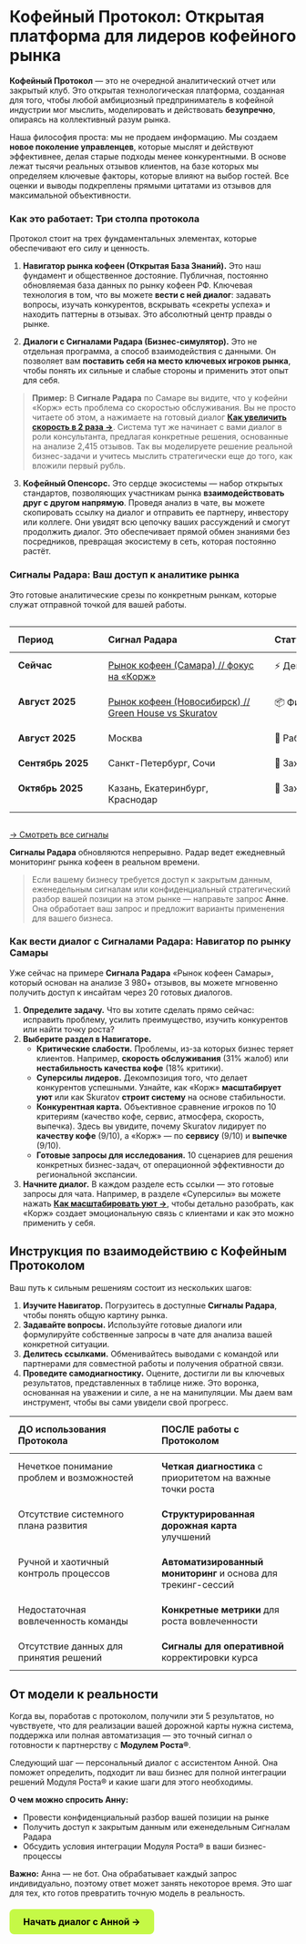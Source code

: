 # Кофейный Протокол: Открытая платформа для лидеров кофейного рынка

**Кофейный Протокол** — это не очередной аналитический отчет или закрытый клуб. Это открытая технологическая платформа, созданная для того, чтобы любой амбициозный предприниматель в кофейной индустрии мог мыслить, моделировать и действовать **безупречно**, опираясь на коллективный разум рынка. <br>

Наша философия проста: мы не продаем информацию. Мы создаем **новое поколение управленцев**, которые мыслят и действуют эффективнее, делая старые подходы менее конкурентными. В основе лежат тысячи реальных отзывов клиентов, на базе которых мы определяем ключевые факторы, которые влияют на выбор гостей. Все оценки и выводы подкреплены прямыми цитатами из отзывов для максимальной объективности.

### **Как это работает: Три столпа протокола**

Протокол стоит на трех фундаментальных элементах, которые обеспечивают его силу и ценность.

1.  **Навигатор рынка кофеен (Открытая База Знаний).** Это наш фундамент и общественное достояние. Публичная, постоянно обновляемая база данных по рынку кофеен РФ. Ключевая технология в том, что вы можете **вести с ней диалог**: задавать вопросы, изучать конкурентов, вскрывать «секреты успеха» и находить паттерны в отзывах. Это абсолютный центр правды о рынке.

2.  **Диалоги с Сигналами Радара (Бизнес-симулятор).** Это не отдельная программа, а способ взаимодействия с данными. Он позволяет вам **поставить себя на место ключевых игроков рынка**, чтобы понять их сильные и слабые стороны и применить этот опыт для себя.

> **Пример:** В **Сигнале Радара** по Самаре вы видите, что у кофейни «Корж» есть проблема со скоростью обслуживания. Вы не просто читаете об этом, а нажимаете на готовый диалог **[Как увеличить скорость в 2 раза →](https://www.perplexity.ai/search/vystupi-v-roli-konsultanta-po-DWXYrOxdTxChS3Akfde6_g#10)**. Система тут же начинает с вами диалог в роли консультанта, предлагая конкретные решения, основанные на анализе 2,415 отзывов. Так вы моделируете решение реальной бизнес-задачи и учитесь мыслить стратегически еще до того, как вложили первый рубль.

3.  **Кофейный Опенсорс.** Это сердце экосистемы — набор открытых стандартов, позволяющих участникам рынка **взаимодействовать друг с другом напрямую**. Проведя анализ в чате, вы можете скопировать ссылку на диалог и отправить ее партнеру, инвестору или коллеге. Они увидят всю цепочку ваших рассуждений и смогут продолжить диалог. Это обеспечивает прямой обмен знаниями без посредников, превращая экосистему в сеть, которая постоянно растёт.

### Сигналы Радара: Ваш доступ к аналитике рынка

Это готовые аналитические срезы по конкретным рынкам, которые служат отправной точкой для вашей работы.

<div class="radar-signals-table">

| Период | Сигнал Радара | Статус |
| :--- | :--- | :--- |
| **Сейчас** | [Рынок кофеен (Самара) // фокус на «Корж»](/radar/signal/coffee-points-smr-2025/dashboard) | ⚡️ Демо-версия |
| **Август 2025** | [Рынок кофеен (Новосибирск) // Green House vs Skuratov](/radar/signal/coffee-points-nsk-2025/launch) | 📦 Финальная сборка |
| **Август 2025** | Москва | 🔎 Работает Радар |
| **Сентябрь 2025**| Санкт-Петербург, Сочи | 🎯 Захват целей |
| **Октябрь 2025** | Казань, Екатеринбург, Краснодар | 🎯 Захват целей |

</div>

[→ Смотреть все сигналы](/radar/signal/log)

**Сигналы Радара** обновляются непрерывно. Радар ведет ежедневный мониторинг рынка кофеен в реальном времени. <br>
> Если вашему бизнесу требуется доступ к закрытым данным, еженедельным сигналам или конфиденциальный стратегический разбор вашей позиции на этом рынке — направьте запрос **Анне**. Она обработает ваш запрос и предложит варианты применения для вашего бизнеса.

### Как вести диалог с Сигналами Радара: Навигатор по рынку Самары

Уже сейчас на примере **Сигнала Радара** «Рынок кофеен Самары», который основан на анализе 3 980+ отзывов, вы можете мгновенно получить доступ к инсайтам через 20 готовых диалогов.

1.  **Определите задачу.** Что вы хотите сделать прямо сейчас: исправить проблему, усилить преимущество, изучить конкурентов или найти точку роста?
2.  **Выберите раздел в Навигаторе.**
    *   **Критические слабости.** Проблемы, из-за которых бизнес теряет клиентов. Например, **скорость обслуживания** (31% жалоб) или **нестабильность качества кофе** (18% критики).
    *   **Суперсилы лидеров.** Декомпозиция того, что делает конкурентов успешными. Узнайте, как «Корж» **масштабирует уют** или как Skuratov **строит систему** на основе стабильности.
    *   **Конкурентная карта.** Объективное сравнение игроков по 10 критериям (качество кофе, сервис, атмосфера, скорость, выпечка). Здесь вы увидите, почему Skuratov лидирует по **качеству кофе** (9/10), а «Корж» — по **сервису** (9/10) и **выпечке** (9/10).
    *   **Готовые запросы для исследования.** 10 сценариев для решения конкретных бизнес-задач, от операционной эффективности до региональной экспансии.
3.  **Начните диалог.** В каждом разделе есть ссылки — это готовые запросы для чата. Например, в разделе «Суперсилы» вы можете нажать **[Как масштабировать уют →](https://www.perplexity.ai/search/vystupi-v-roli-konsultanta-po-DWXYrOxdTxChS3Akfde6_g#13)**, чтобы детально разобрать, как «Корж» создает эмоциональную связь с клиентами и как это можно применить у себя.

## Инструкция по взаимодействию с Кофейным Протоколом

Ваш путь к сильным решениям состоит из нескольких шагов:

1.  **Изучите Навигатор.** Погрузитесь в доступные **Сигналы Радара**, чтобы понять общую картину рынка.
2.  **Задавайте вопросы.** Используйте готовые диалоги или формулируйте собственные запросы в чате для анализа вашей конкретной ситуации.
3.  **Делитесь ссылками.** Обменивайтесь выводами с командой или партнерами для совместной работы и получения обратной связи.
4.  **Проведите самодиагностику.** Оцените, достигли ли вы ключевых результатов, представленных в таблице ниже. Это воронка, основанная на уважении и силе, а не на манипуляции. Мы даем вам инструмент, чтобы вы сами увидели свой прогресс.

<div class="comparison-table">

| ДО использования Протокола | ПОСЛЕ работы с Протоколом |
| :--- | :--- |
| Нечеткое понимание проблем и возможностей | **Четкая диагностика** с приоритетом на важные точки роста |
| Отсутствие системного плана развития | **Структурированная дорожная карта** улучшений |
| Ручной и хаотичный контроль процессов | **Автоматизированный мониторинг** и основа для трекинг-сессий |
| Недостаточная вовлеченность команды | **Конкретные метрики** для роста вовлеченности |
| Отсутствие данных для принятия решений | **Сигналы для оперативной** корректировки курса |

</div>

## От модели к реальности

Когда вы, поработав с протоколом, получили эти 5 результатов, но чувствуете, что для реализации вашей дорожной карты нужна система, поддержка или полная автоматизация — это точный сигнал о готовности к партнерству с **Модулем Роста®**.

Следующий шаг — персональный диалог с ассистентом Анной. Она поможет определить, подходит ли ваш бизнес для полной интеграции решений Модуля Роста® и какие шаги для этого необходимы.

**О чем можно спросить Анну:**
*   Провести конфиденциальный разбор вашей позиции на рынке
*   Получить доступ к закрытым данным или еженедельным Сигналам Радара
*   Обсудить условия интеграции Модуля Роста® в ваши бизнес-процессы

**Важно:** Анна — не бот. Она обрабатывает каждый запрос индивидуально, поэтому ответ может занять некоторое время. Это шаг для тех, кто готов превратить точную модель в реальность.

<div class="start-button-container">
  <a href="https://t.me/Anna_runScale" class="btn btn-primary" target="_blank" rel="noopener noreferrer">Начать диалог с Анной →</a>
</div>

<style>
/* --- СТИЛИ ДЛЯ ТАБЛИЦ --- */

/* --- Таблица "Сигналы Радара" --- */

/* Контейнер таблицы оборачиваем для скролла на мобильных */
.radar-signals-table {
  overflow-x: auto;
  -webkit-overflow-scrolling: touch;
}

/* Сама таблица "Сигналы Радара" */
.radar-signals-table table {
  width: 100%;
  min-width: 650px; /* Гарантирует появление скролла, а не сжатие */
  table-layout: fixed;
  border-collapse: collapse;
}

/* --- Таблица сравнения "ДО/ПОСЛЕ" --- */
.comparison-table table {
  width: 100%;
  table-layout: fixed;
  border-collapse: collapse;
}

/* --- Общие стили для ячеек ОБЕИХ таблиц для единообразия --- */
.radar-signals-table th, .radar-signals-table td,
.comparison-table th, .comparison-table td {
  padding: 12px 15px;
  vertical-align: top;
  text-align: left;
  word-break: break-word; /* Разрешаем перенос для длинных слов */
}

/* --- Специфичные стили для колонок таблицы "Сигналы Радара" --- */

/* Столбец 1 ("Период"): Фиксированная ширина, без переноса */
.radar-signals-table td:nth-child(1) {
  width: 130px;
  white-space: nowrap;
}

/* Столбец 2 ("Сигнал Радара"): Разрешаем перенос текста */
.radar-signals-table td:nth-child(2) {
  width: 350px;
  white-space: normal;
}

/* Столбец 3 ("Статус"): Фиксированная ширина, без переноса */
.radar-signals-table td:nth-child(3) {
  width: 170px;
  white-space: nowrap;
}

/* --- Специфичные стили для колонок таблицы "ДО/ПОСЛЕ" --- */
.comparison-table td {
  width: 50%;
}


/* --- ОБЩИЕ СТИЛИ ДЛЯ ВСЕХ КНОПОК --- */
.btn {
  display: inline-block;
  padding: 12px 24px;
  border-radius: 8px;
  font-weight: 700;
  font-size: 16px;
  text-align: center;
  text-decoration: none;
  transition: all 0.3s ease;
  cursor: pointer;
  border: none;
  margin: 10px 0;
}

.btn:hover {
  transform: translateY(-2px);
  text-decoration: none !important;
}

/* --- СТИЛЬ 1: ОСНОВНАЯ КНОПКА (ЯРКАЯ) --- */
.btn-primary {
  background-color: #C5F946; /* Яркий лаймовый */
  color: #000 !important;
}

.btn-primary:hover {
  background-color: #347b6c; /* Темный при наведении */
  color: white !important;
}

/* --- СТИЛЬ 2: ВТОРОСТЕПЕННАЯ КНОПКА (ТЕМНАЯ) --- */
.btn-secondary {
  background-color: #347b6c; /* Темный */
  color: white !important;
}

.btn-secondary:hover {
  background-color: #C5F946; /* Яркий при наведении */
  color: #000 !important;
}

/* --- Контейнер для отдельной кнопки --- */
.start-button-container {
  margin: 20px 0;
  text-align: left;
}

.start-button-container .btn {
  display: inline-block;
  margin: 0;
}
</style>
